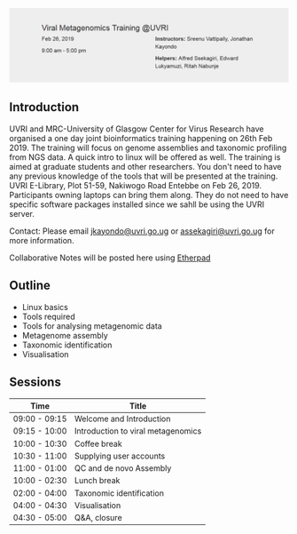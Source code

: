 
![alt text](assets/Capture.PNG?raw=true "header")


## **Introduction**

UVRI and MRC-University of Glasgow Center for Virus Research have organised a one day joint bioinformatics training happening on 26th Feb 2019. The training will focus on genome assemblies and taxonomic profiling from NGS data. A quick intro to linux will be offered as well.
The training is aimed at graduate students and other researchers. You don't need to have any previous knowledge of the tools that will be presented at the training.
UVRI E-Library, Plot 51-59, Nakiwogo Road Entebbe on Feb 26, 2019. Participants owning laptops can bring them along.
They do not need to have specific software packages installed since we sahll be using the UVRI server.

Contact: Please email <a href="jkayondo@uvri.go.ug">jkayondo@uvri.go.ug<a/> or <a href="assekagiri@uvri.go.ug">assekagiri@uvri.go.ug<a/> for more information.

Collaborative Notes will be posted here using <a href="http://pad.software-carpentry.org/2019-02-19-uvri">Etherpad</a>


## **Outline**

* Linux basics
* Tools required
* Tools for analysing metagenomic data
* Metagenome assembly
* Taxonomic identification
* Visualisation

## **Sessions**

| Time  | Title|
| ------------- | ------------- |
| 09:00 - 09:15  | Welcome and Introduction |
| 09:15 - 10:00  | Introduction to viral metagenomics  |
| 10:00 - 10:30  | Coffee break  |
| 10:30 - 11:00   | Supplying user accounts  |
| 11:00 - 01:00   | QC and de novo Assembly  |
| 10:00 - 02:30  | Lunch break  |
| 02:00 - 04:00   | Taxonomic identification  |
| 04:00 - 04:30   | Visualisation  |
| 04:30 - 05:00   | Q&A, closure  |




